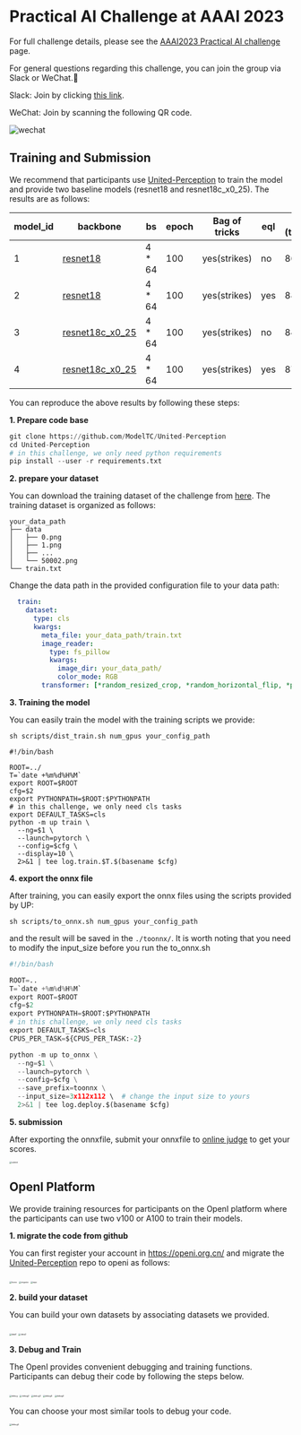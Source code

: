 # Practical AI Challenge at AAAI 2023
For full challenge details, please see the [AAAI2023 Practical AI challenge](https://practical-dl.sensecore.cn/#/intro) page.

For general questions regarding this challenge, you can join the group via Slack or WeChat.🤗

Slack: Join by clicking [this link](https://join.slack.com/t/w1666859556-fgw388026/shared_invite/zt-1iyl8cqq8-PnRCgvLEht9oVr9tA4KMmg).

WeChat: Join by scanning the following QR code.

![wechat](https://github.com/ModelTC/AAAI2023_EAMPD/blob/master/figs/wechat.png)

## Training and Submission

We recommend that participants use [United-Perception](https://github.com/ModelTC/United-Perception/tree/main/up) to train the model and provide two baseline models (resnet18 and resnet18c_x0_25). The results are as follows:

| model_id | backbone        | bs     | epoch | Bag of tricks | eql  | top1 (test1w) |
| -------- | --------------- | ------ | ----- | ------------- | ---- | ------------- |
| 1        | [resnet18](https://github.com/ModelTC/AAAI2023_EAMPD/blob/master/configs/res18_strikes_100e_bce.yaml)        | 4 * 64 | 100   | yes(strikes)  | no   | 86.88         |
| 2        | [resnet18](https://github.com/ModelTC/AAAI2023_EAMPD/blob/master/configs/res18_strikes_100e_bce_eql.yaml)        | 4 * 64 | 100   | yes(strikes)  | yes  | 88.09         |
| 3        | [resnet18c_x0_25](https://github.com/ModelTC/AAAI2023_EAMPD/blob/master/configs/res18_0.25_strikes_100e_bce.yaml) | 4 * 64 | 100   | yes(strikes)  | no   | 84.52         |
| 4        | [resnet18c_x0_25](res18_0.25_strikes_100e_bce_eql.yaml) | 4 * 64 | 100   | yes(strikes)  | yes  | 87.01         |

You can reproduce the above results by following these steps:

**1. Prepare code base**

```python
git clone https://github.com/ModelTC/United-Perception
cd United-Perception
# in this challenge, we only need python requirements
pip install --user -r requirements.txt 
```

**2. prepare your dataset**

You can download the training dataset of the challenge from [here](https://practical-dl.sensecore.cn/#/competitions). The training dataset is organized as follows:

```
your_data_path
├── data
│   ├── 0.png
│   ├── 1.png
│   ├── ...
│   └── 50002.png
└── train.txt
```

Change the data path in the provided configuration file to your data path:

```yaml
  train:
    dataset:
      type: cls
      kwargs:
        meta_file: your_data_path/train.txt
        image_reader:
          type: fs_pillow
          kwargs:
            image_dir: your_data_path/
            color_mode: RGB
        transformer: [*random_resized_crop, *random_horizontal_flip, *pil_color_jitter,*to_tensor, *normalize]
```

**3. Training the model**

You can easily train the model with the training scripts we provide:

```shell
sh scripts/dist_train.sh num_gpus your_config_path

#!/bin/bash

ROOT=../
T=`date +%m%d%H%M`
export ROOT=$ROOT
cfg=$2
export PYTHONPATH=$ROOT:$PYTHONPATH
# in this challenge, we only need cls tasks
export DEFAULT_TASKS=cls
python -m up train \
  --ng=$1 \
  --launch=pytorch \
  --config=$cfg \
  --display=10 \
  2>&1 | tee log.train.$T.$(basename $cfg) 
```

**4. export the onnx file**

After training, you can easily export the onnx files using the scripts provided by UP:

```
sh scripts/to_onnx.sh num_gpus your_config_path
```

and the result will be saved in the `./toonnx/`.  It is worth noting that you need to modify the input_size before you run the to_onnx.sh

```python
#!/bin/bash

ROOT=..
T=`date +%m%d%H%M`
export ROOT=$ROOT
cfg=$2
export PYTHONPATH=$ROOT:$PYTHONPATH
# in this challenge, we only need cls tasks
export DEFAULT_TASKS=cls
CPUS_PER_TASK=${CPUS_PER_TASK:-2}

python -m up to_onnx \
  --ng=$1 \
  --launch=pytorch \
  --config=$cfg \
  --save_prefix=toonnx \
  --input_size=3x112x112 \  # change the input size to yours
  2>&1 | tee log.deploy.$(basename $cfg) 
```

**5. submission**

After exporting the onnxfile, submit your onnxfile to [online judge](https://practical-dl.sensecore.cn/#/onlineJudge) to get your scores.

<img src="https://github.com/ModelTC/AAAI2023_EAMPD/blob/master/figs/submit.png" alt="submit" style="zoom:25%;" />

## OpenI Platform

We provide training resources for participants on the OpenI platform where the participants can use two v100 or A100 to train their models.

**1. migrate the code from github**

You can first register your account in https://openi.org.cn/ and migrate the  [United-Perception](https://github.com/ModelTC/United-Perception/tree/main/up)  repo to openi as follows:

<img src="https://github.com/ModelTC/AAAI2023_EAMPD/blob/master/figs/home.png" alt="home" style="zoom:25%;" />

<img src="https://github.com/ModelTC/AAAI2023_EAMPD/blob/master/figs/migrate.png" alt="migrate" style="zoom:25%;" />

<img src="https://github.com/ModelTC/AAAI2023_EAMPD/blob/master/figs/repo.png" alt="repo" style="zoom:25%;" />

**2. build your dataset**

You can build your own datasets by associating datasets we provided.

<img src="https://github.com/ModelTC/AAAI2023_EAMPD/blob/master/figs/data1.png" alt="data1" style="zoom:25%;" />

<img src="https://github.com/ModelTC/AAAI2023_EAMPD/blob/master/figs/data2.png" alt="data2" style="zoom:25%;" />

**3. Debug and Train**

The OpenI provides convenient debugging and training functions. Participants can debug their code by following the steps below.

<img src="https://github.com/ModelTC/AAAI2023_EAMPD/blob/master/figs/debug.png" alt="debug" style="zoom:25%;" />

<img src="https://github.com/ModelTC/AAAI2023_EAMPD/blob/master/figs/debug2.png" alt="debug2" style="zoom:25%;" />

<img src="https://github.com/ModelTC/AAAI2023_EAMPD/blob/master/figs/debug3.png" alt="debug3" style="zoom:25%;" />

<img src="https://github.com/ModelTC/AAAI2023_EAMPD/blob/master/figs/debug4.png" alt="debug4" style="zoom:25%;" />

<img src="https://github.com/ModelTC/AAAI2023_EAMPD/blob/master/figs/debug5.png" alt="debug4" style="zoom:25%;" />

You can choose your most similar tools to debug your code.

<img src="https://github.com/ModelTC/AAAI2023_EAMPD/blob/master/figs/debug6.png" alt="debug4" style="zoom:25%;" />